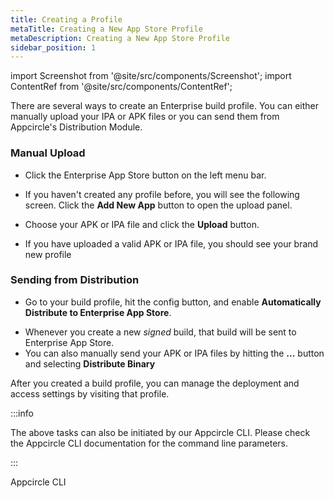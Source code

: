 ```yaml
---
title: Creating a Profile
metaTitle: Creating a New App Store Profile
metaDescription: Creating a New App Store Profile
sidebar_position: 1
---
```


import Screenshot from '@site/src/components/Screenshot';
import ContentRef from '@site/src/components/ContentRef';

There are several ways to create an Enterprise build profile. You can either manually upload your IPA or APK files or you can send them from Appcircle's Distribution Module.

### Manual Upload

- Click the Enterprise App Store button on the left menu bar.

<Screenshot url='https://cdn.appcircle.io/docs/assets/entstore-main-menu.png' />

- If you haven't created any profile before, you will see the following screen. Click the **Add New App** button to open the upload panel.

<Screenshot url='https://cdn.appcircle.io/docs/assets/entstore-create-no-apps.png' />

- Choose your APK or IPA file and click the **Upload** button.

<Screenshot url="https://cdn.appcircle.io/docs/assets/entstore-binary-file-upload.png" />

- If you have uploaded a valid APK or IPA file, you should see your brand new profile

<Screenshot url='https://cdn.appcircle.io/docs/assets/entstore-profilelist.png' />

### Sending from Distribution

- Go to your build profile, hit the config button, and enable **Automatically Distribute to Enterprise App Store**.

<Screenshot url="https://cdn.appcircle.io/docs/assets/entstore-enable-build-configuration.png" />

- Whenever you create a new _signed_ build, that build will be sent to Enterprise App Store.
- You can also manually send your APK or IPA files by hitting the **...** button and selecting **Distribute Binary**

<Screenshot url='https://cdn.appcircle.io/docs/assets/build-ios-distribute-artifacts.png' />

After you created a build profile, you can manage the deployment and access settings by visiting that profile.

:::info

The above tasks can also be initiated by our Appcircle CLI. Please check the Appcircle CLI documentation for the command line parameters.

:::

<ContentRef url="/appcircle-api">Appcircle CLI</ContentRef>
